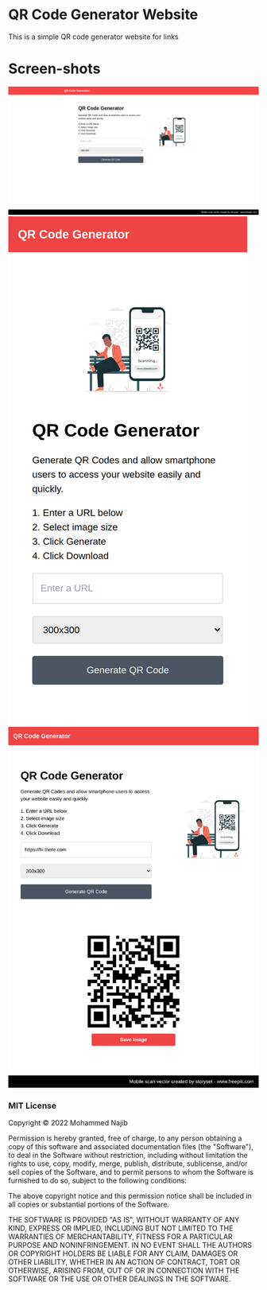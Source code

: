 # QR Code Generator Website
This is a simple QR code generator website for links

# Screen-shots
![Web Image On Desktop Platforms](img/screen-shots/qr-code-generator-web-1.png)
![Web Image On Smart Phones Platforms](img/screen-shots/qr-code-generator-web-2.png)
![Web Image On Tablet Platforms](img/screen-shots/qr-code-generator-web-3.png)

### MIT License

Copyright &copy; 2022 Mohammed Najib

Permission is hereby granted, free of charge, to any person obtaining a copy
of this software and associated documentation files (the "Software"), to deal
in the Software without restriction, including without limitation the rights
to use, copy, modify, merge, publish, distribute, sublicense, and/or sell
copies of the Software, and to permit persons to whom the Software is
furnished to do so, subject to the following conditions:

The above copyright notice and this permission notice shall be included in all
copies or substantial portions of the Software.

THE SOFTWARE IS PROVIDED "AS IS", WITHOUT WARRANTY OF ANY KIND, EXPRESS OR
IMPLIED, INCLUDING BUT NOT LIMITED TO THE WARRANTIES OF MERCHANTABILITY,
FITNESS FOR A PARTICULAR PURPOSE AND NONINFRINGEMENT. IN NO EVENT SHALL THE
AUTHORS OR COPYRIGHT HOLDERS BE LIABLE FOR ANY CLAIM, DAMAGES OR OTHER
LIABILITY, WHETHER IN AN ACTION OF CONTRACT, TORT OR OTHERWISE, ARISING FROM,
OUT OF OR IN CONNECTION WITH THE SOFTWARE OR THE USE OR OTHER DEALINGS IN THE
SOFTWARE.